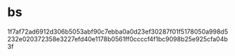 # bs
1f7af72ad6912d306b5053abf90c7ebba0a0d23ef30287f01f5178050a998d5232e020372358e3227efd40e1178b0561ff0ccccf4f1bc9098b25e925cfa04b3f
